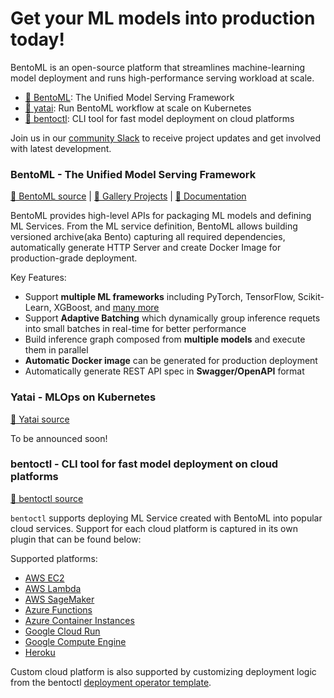 # Get your ML models into production today!

BentoML is an open-source platform that streamlines machine-learning model deployment and runs high-performance serving workload at scale.

- [🍱 BentoML](https://github.com/bentoml/BentoML): The Unified Model Serving Framework
- [🦄️ yatai](https://github.com/bentoml/yatai): Run BentoML workflow at scale on Kubernetes
- [🚀 bentoctl](https://github.com/bentoml/bentoctl): CLI tool for fast model deployment on cloud platforms

Join us in our [community Slack](https://join.slack.com/t/bentoml/shared_invite/enQtNjcyMTY3MjE4NTgzLTU3ZDc1MWM5MzQxMWQxMzJiNTc1MTJmMzYzMTYwMjQ0OGEwNDFmZDkzYWQxNzgxYWNhNjAxZjk4MzI4OGY1Yjg) to receive project updates and get involved with latest development.


### BentoML - The Unified Model Serving Framework

[🍱 BentoML source](https://github.com/bentoml/BentoML) | [🎨 Gallery Projects](https://github.com/bentoml/gallery) | [📖 Documentation](http://docs.bentoml.org)


BentoML provides high-level APIs for packaging ML models and defining ML Services. From the ML service definition, BentoML allows building versioned archive(aka Bento) capturing all required dependencies, automatically generate HTTP Server and create Docker Image for production-grade deployment.

Key Features:
* Support **multiple ML frameworks** including PyTorch, TensorFlow, Scikit-Learn, XGBoost, and [many more](https://docs.bentoml.org/en/latest/frameworks/index.html)
* Support **Adaptive Batching** which dynamically group inference requets into small batches in real-time for better performance
* Build inference graph composed from **multiple models** and execute them in parallel
* **Automatic Docker image** can be generated for production deployment
* Automatically generate REST API spec in **Swagger/OpenAPI** format


### Yatai - MLOps on Kubernetes

[🦄️ Yatai source](https://github.com/bentoml/BentoML)

To be announced soon!


### bentoctl - CLI tool for fast model deployment on cloud platforms

[🚀 bentoctl source](https://github.com/bentoml/bentoctl)

`bentoctl` supports deploying ML Service created with BentoML into popular cloud services. Support for each cloud platform is captured in its own plugin that can be found below:

Supported platforms:
* [AWS EC2](https://github.com/bentoml/aws-ec2-deploy)
* [AWS Lambda](https://github.com/bentoml/aws-lambda-deploy)
* [AWS SageMaker](https://github.com/bentoml/aws-sagemaker-deploy)
* [Azure Functions](https://github.com/bentoml/azure-functions-deploy)
* [Azure Container Instances](https://github.com/bentoml/azure-container-instances-deploy)
* [Google Cloud Run](https://github.com/bentoml/google-cloud-run-deploy)
* [Google Compute Engine](https://github.com/bentoml/google-compute-engine-deploy)
* [Heroku](https://github.com/bentoml/heroku-deploy)

Custom cloud platform is also supported by customizing deployment logic from the bentoctl [deployment operator template](https://github.com/bentoml/bentoctl-operator-template).
